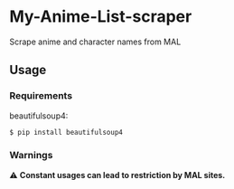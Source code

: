 # My-Anime-List-scraper
Scrape anime and character names from MAL

## Usage
### Requirements
beautifulsoup4:
```bash
$ pip install beautifulsoup4
```

### Warnings
:warning: **Constant usages can lead to restriction by MAL sites.**
